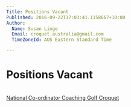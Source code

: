 ```yaml
---
Title: Positions Vacant
Published: 2016-09-22T17:03:41.1158667+10:00
Author:
  Name: Susan Linge
  Email: croquet.australia@gmail.com
  TimeZoneId: AUS Eastern Standard Time

---
```

# Positions Vacant

<br/>[National Co-ordinator Coaching Golf Croquet](/position-vacant/pd-national-co-ordinator-coaching-golf-croquet.pdf)